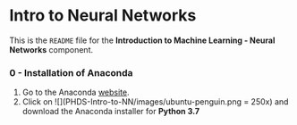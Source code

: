# Intro to Neural Networks

This is the ```README``` file for the **Introduction to Machine Learning - Neural Networks** component.

### 0 - Installation of Anaconda

1. Go to the Anaconda [website](https://www.anaconda.com/distribution/).
2. Click on ![](PHDS-Intro-to-NN/images/ubuntu-penguin.png = 250x) and download the Anaconda installer for **Python 3.7**
